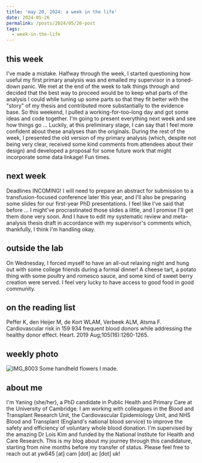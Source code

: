 ```yaml
---
title: 'may 20, 2024: a week in the life'
date: 2024-05-26
permalink: /posts/2024/05/26-post
tags:
  - week-in-the-life
---
```


this week
------
I've made a mistake. Halfway through the week, I started questioning how useful my first primary analysis was and emailed my supervisor in a toned-down panic. We met at the end of the week to talk things through and decided that the best way to proceed would be to keep what parts of the analysis I could while tuning up some parts so that they fit better with the "story" of my thesis and contributed more substantially to the evidence base. So this weekend, I pulled a working-for-too-long day and got some ideas and code together. I'm going to present everything next week and see how things go ... Luckily, at this preliminary stage, I can say that I feel more confident about these analyses than the originals. During the rest of the week, I presented the old version of my primary analysis (which, despite not being very clear, received some kind comments from attendees about their design) and developed a proposal for some future work that might incorporate some data linkage! Fun times.

next week
------
Deadlines INCOMING! I will need to prepare an abstract for submission to a transfusion-focused conference later this year, and I'll also be preparing some slides for our first-year PhD presentations. I feel like I've said that before ... I might've procrastinated those slides a little, and I promise I'll get them done very soon. And I have to edit my systematic review and meta-analysis thesis draft in accordance with my supervisor's comments which, thankfully, I think I'm handling okay.

outside the lab
------
On Wednesday, I forced myself to have an all-out relaxing night and hung out with some college friends during a formal dinner! A cheese tart, a potato thing with some poultry and romesco sauce, and some kind of sweet berry creation were served. I feel very lucky to have access to good food in good community.

on the reading list
------
Peffer K, den Heijer M, de Kort WLAM, Verbeek ALM, Atsma F. Cardiovascular risk in 159 934 frequent blood donors while addressing the healthy donor effect. Heart. 2019 Aug;105(16):1260-1265.

weekly photo
------
![IMG_8003](https://github.com/yaning-wu/yaning-wu.github.io/assets/145920710/0e7871a3-6812-485a-a42d-00024d98ea9f)
Some handheld flowers I made.

about me
------
I'm Yaning (she/her), a PhD candidate in Public Health and Primary Care at the University of Cambridge. I am working with colleagues in the Blood and Transplant Research Unit, the Cardiovascular Epidemiology Unit, and NHS Blood and Transplant (England's national blood service) to improve the safety and efficiency of voluntary whole blood donation. I'm supervised by the amazing Dr Lois Kim and funded by the National Institute for Health and Care Research. This is my blog about my journey through this candidature, starting from nine months before my transfer of status. Please feel free to reach out at yw645 [at] cam [dot] ac [dot] uk!

